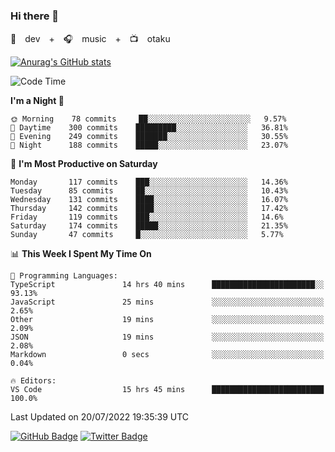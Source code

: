 ### Hi there 👋

🚀　dev　+　🎧　music　+　📺　otaku


[![Anurag's GitHub stats](https://github-readme-stats.vercel.app/api?username=koheitasaka&count_private=true&show_icons=true&theme=monokai)](https://github.com/koheitasaka/github-readme-stats)

<!--START_SECTION:waka-->
![Code Time](http://img.shields.io/badge/Code%20Time-0%20secs-blue)

**I'm a Night 🦉** 

```text
🌞 Morning    78 commits     ██░░░░░░░░░░░░░░░░░░░░░░░   9.57% 
🌆 Daytime    300 commits    █████████░░░░░░░░░░░░░░░░   36.81% 
🌃 Evening    249 commits    ███████░░░░░░░░░░░░░░░░░░   30.55% 
🌙 Night      188 commits    █████░░░░░░░░░░░░░░░░░░░░   23.07%

```
📅 **I'm Most Productive on Saturday** 

```text
Monday       117 commits    ███░░░░░░░░░░░░░░░░░░░░░░   14.36% 
Tuesday      85 commits     ██░░░░░░░░░░░░░░░░░░░░░░░   10.43% 
Wednesday    131 commits    ████░░░░░░░░░░░░░░░░░░░░░   16.07% 
Thursday     142 commits    ████░░░░░░░░░░░░░░░░░░░░░   17.42% 
Friday       119 commits    ███░░░░░░░░░░░░░░░░░░░░░░   14.6% 
Saturday     174 commits    █████░░░░░░░░░░░░░░░░░░░░   21.35% 
Sunday       47 commits     █░░░░░░░░░░░░░░░░░░░░░░░░   5.77%

```


📊 **This Week I Spent My Time On** 

```text
💬 Programming Languages: 
TypeScript               14 hrs 40 mins      ███████████████████████░░   93.13% 
JavaScript               25 mins             ░░░░░░░░░░░░░░░░░░░░░░░░░   2.65% 
Other                    19 mins             ░░░░░░░░░░░░░░░░░░░░░░░░░   2.09% 
JSON                     19 mins             ░░░░░░░░░░░░░░░░░░░░░░░░░   2.08% 
Markdown                 0 secs              ░░░░░░░░░░░░░░░░░░░░░░░░░   0.04%

🔥 Editors: 
VS Code                  15 hrs 45 mins      █████████████████████████   100.0%

```


 Last Updated on 20/07/2022 19:35:39 UTC
<!--END_SECTION:waka-->

[![GitHub Badge](https://img.shields.io/badge/GitHub-100000?style=for-the-badge&logo=github&logoColor=white)](https://github.com/koheitasaka)
[![Twitter Badge](https://img.shields.io/badge/Twitter-1DA1F2?style=for-the-badge&logo=twitter&logoColor=white)](https://twitter.com/sleep_asleep_)
